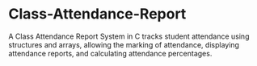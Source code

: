 # Class-Attendance-Report
A Class Attendance Report System in C tracks student attendance using structures and arrays, allowing the marking of attendance, displaying attendance reports, and calculating attendance percentages.
